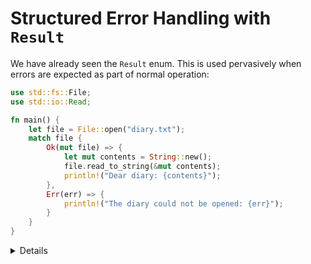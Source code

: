 # Structured Error Handling with `Result`

We have already seen the `Result` enum. This is used pervasively when errors are
expected as part of normal operation:

```rust
use std::fs::File;
use std::io::Read;

fn main() {
    let file = File::open("diary.txt");
    match file {
        Ok(mut file) => {
            let mut contents = String::new();
            file.read_to_string(&mut contents);
            println!("Dear diary: {contents}");
        },
        Err(err) => {
            println!("The diary could not be opened: {err}");
        }
    }
}
```

<details>
    
`Result` documentation is a recommended read. Not during the course, but it is worth mentioning. 
It contains a lot of convenience methods and functions that help functional-style programming. 
    
</details>
